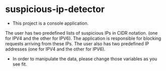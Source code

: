 ﻿# suspicious-ip-detector


* This project is a console application.

The user has two predefined lists of suspicious IPs in CIDR notation. (one for IPV4 and the other for IPV6).
The application is responsible for blocking requests arriving from these IPs.
The user also has two predefined IP addresses (one for IPV4 and the other for IPV6).

* In order to manipulate the data, please change those variables as you see fit. 





